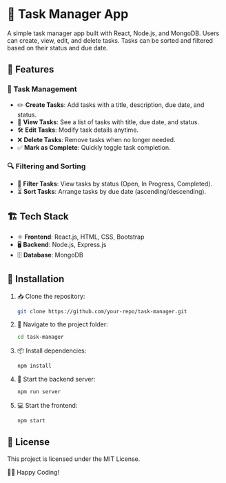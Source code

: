 # 📌 Task Manager App

A simple task manager app built with React, Node.js, and MongoDB. Users can create, view, edit, and delete tasks. Tasks can be sorted and filtered based on their status and due date.

## 🚀 Features

### 📝 Task Management
- ✏️ **Create Tasks**: Add tasks with a title, description, due date, and status.
- 👀 **View Tasks**: See a list of tasks with title, due date, and status.
- 🛠 **Edit Tasks**: Modify task details anytime.
- ❌ **Delete Tasks**: Remove tasks when no longer needed.
- ✅ **Mark as Complete**: Quickly toggle task completion.

### 🔍 Filtering and Sorting
- 📌 **Filter Tasks**: View tasks by status (Open, In Progress, Completed).
- ⏳ **Sort Tasks**: Arrange tasks by due date (ascending/descending).

## 🏗️ Tech Stack
- ⚛️ **Frontend**: React.js, HTML, CSS, Bootstrap
- 🖥️ **Backend**: Node.js, Express.js
- 🗄️ **Database**: MongoDB

## 📂 Installation
1. 📥 Clone the repository:
   ```bash
   git clone https://github.com/your-repo/task-manager.git
   ```
2. 📌 Navigate to the project folder:
   ```bash
   cd task-manager
   ```
3. 📦 Install dependencies:
   ```bash
   npm install
   ```
4. 🚀 Start the backend server:
   ```bash
   npm run server
   ```
5. 💻 Start the frontend:
   ```bash
   npm start
   ```

## 📜 License
This project is licensed under the MIT License.

👨‍💻 Happy Coding!

